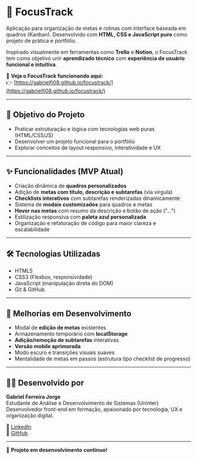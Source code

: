 # 🧠 FocusTrack

Aplicação para organização de metas e rotinas com interface baseada em quadros (Kanban). Desenvolvido com **HTML, CSS e JavaScript puro** como projeto de prática e portfólio.

Inspirado visualmente em ferramentas como **Trello** e **Notion**, o FocusTrack tem como objetivo unir **aprendizado técnico** com **experiência de usuário funcional e intuitiva**.

🔗 **Veja o FocusTrack funcionando aqui:**  
👉 [https://gabrielfj08.github.io/focustrack/](https://gabrielfj08.github.io/focustrack/)

---

## 🎯 Objetivo do Projeto

- Praticar estruturação e lógica com tecnologias web puras (HTML/CSS/JS)  
- Desenvolver um projeto funcional para o portfólio  
- Explorar conceitos de layout responsivo, interatividade e UX  

---

## ✨ Funcionalidades (MVP Atual)

- Criação dinâmica de **quadros personalizados**
- Adição de **metas com título, descrição e subtarefas** (via vírgula)
- **Checklists interativos** com subtarefas renderizadas dinamicamente
- Sistema de **modais customizados** para quadros e metas
- **Hover nas metas** com resumo da descrição e botão de ação ("...")
- Estilização responsiva com **paleta azul personalizada**
- Organização e refatoração de código para maior clareza e escalabilidade

---

## 🛠️ Tecnologias Utilizadas

- HTML5  
- CSS3 (Flexbox, responsividade)  
- JavaScript (manipulação direta do DOM)  
- Git & GitHub  

---

## 🔄 Melhorias em Desenvolvimento

- Modal de **edição de metas** existentes  
- Armazenamento temporário com **localStorage**  
- **Adição/remoção de subtarefas** interativas  
- **Versão mobile aprimorada**
- Modo escuro e transições visuais suaves  
- Mentalidade de metas em passos (estrutura tipo checklist de progresso)

---

## 👨‍💻 Desenvolvido por

**Gabriel Ferreira Jorge**  
Estudante de Análise e Desenvolvimento de Sistemas (Uninter)  
Desenvolvedor front-end em formação, apaixonado por tecnologia, UX e organização digital.

🔗 [LinkedIn](https://www.linkedin.com/in/gabriel-jorge08)  
🔗 [GitHub](https://github.com/gabrielfj08)

---

🚧 **Projeto em desenvolvimento contínuo!**
